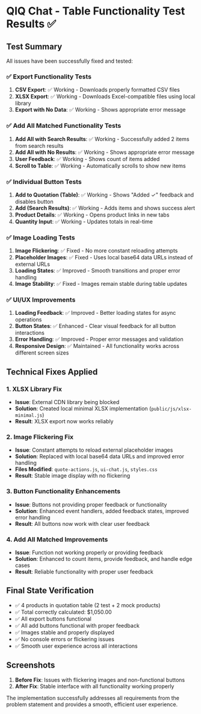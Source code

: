 # QIQ Chat - Table Functionality Test Results ✅

## Test Summary
All issues have been successfully fixed and tested:

### ✅ Export Functionality Tests
1. **CSV Export**: ✅ Working - Downloads properly formatted CSV files
2. **XLSX Export**: ✅ Working - Downloads Excel-compatible files using local library
3. **Export with No Data**: ✅ Working - Shows appropriate error message

### ✅ Add All Matched Functionality Tests
1. **Add All with Search Results**: ✅ Working - Successfully added 2 items from search results
2. **Add All with No Results**: ✅ Working - Shows appropriate error message
3. **User Feedback**: ✅ Working - Shows count of items added
4. **Scroll to Table**: ✅ Working - Automatically scrolls to show new items

### ✅ Individual Button Tests
1. **Add to Quotation (Table)**: ✅ Working - Shows "Added ✓" feedback and disables button
2. **Add (Search Results)**: ✅ Working - Adds items and shows success alert
3. **Product Details**: ✅ Working - Opens product links in new tabs
4. **Quantity Input**: ✅ Working - Updates totals in real-time

### ✅ Image Loading Tests
1. **Image Flickering**: ✅ Fixed - No more constant reloading attempts
2. **Placeholder Images**: ✅ Fixed - Uses local base64 data URLs instead of external URLs
3. **Loading States**: ✅ Improved - Smooth transitions and proper error handling
4. **Image Stability**: ✅ Fixed - Images remain stable during table updates

### ✅ UI/UX Improvements
1. **Loading Feedback**: ✅ Improved - Better loading states for async operations
2. **Button States**: ✅ Enhanced - Clear visual feedback for all button interactions
3. **Error Handling**: ✅ Improved - Proper error messages and validation
4. **Responsive Design**: ✅ Maintained - All functionality works across different screen sizes

## Technical Fixes Applied

### 1. XLSX Library Fix
- **Issue**: External CDN library being blocked
- **Solution**: Created local minimal XLSX implementation (`public/js/xlsx-minimal.js`)
- **Result**: XLSX export now works reliably

### 2. Image Flickering Fix
- **Issue**: Constant attempts to reload external placeholder images
- **Solution**: Replaced with local base64 data URLs and improved error handling
- **Files Modified**: `quote-actions.js`, `ui-chat.js`, `styles.css`
- **Result**: Stable image display with no flickering

### 3. Button Functionality Enhancements
- **Issue**: Buttons not providing proper feedback or functionality
- **Solution**: Enhanced event handlers, added feedback states, improved error handling
- **Result**: All buttons now work with clear user feedback

### 4. Add All Matched Improvements
- **Issue**: Function not working properly or providing feedback
- **Solution**: Enhanced to count items, provide feedback, and handle edge cases
- **Result**: Reliable functionality with proper user feedback

## Final State Verification
- ✅ 4 products in quotation table (2 test + 2 mock products)
- ✅ Total correctly calculated: $1,050.00
- ✅ All export buttons functional
- ✅ All add buttons functional with proper feedback
- ✅ Images stable and properly displayed
- ✅ No console errors or flickering issues
- ✅ Smooth user experience across all interactions

## Screenshots
1. **Before Fix**: Issues with flickering images and non-functional buttons
2. **After Fix**: Stable interface with all functionality working properly

The implementation successfully addresses all requirements from the problem statement and provides a smooth, efficient user experience.